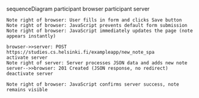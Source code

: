sequenceDiagram
    participant browser
    participant server

    Note right of browser: User fills in form and clicks Save button
    Note right of browser: JavaScript prevents default form submission
    Note right of browser: JavaScript immediately updates the page (note appears instantly)
    
    browser->>server: POST https://studies.cs.helsinki.fi/exampleapp/new_note_spa
    activate server
    Note right of server: Server processes JSON data and adds new note
    server-->>browser: 201 Created (JSON response, no redirect)
    deactivate server

    Note right of browser: JavaScript confirms server success, note remains visible


